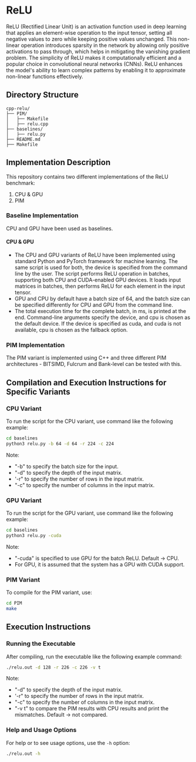 # ReLU 

ReLU (Rectified Linear Unit) is an activation function used in deep learning that applies an element-wise operation to the input tensor, setting all negative values to zero while keeping positive values unchanged. This non-linear operation introduces sparsity in the network by allowing only positive activations to pass through, which helps in mitigating the vanishing gradient problem. The simplicity of ReLU makes it computationally efficient and a popular choice in convolutional neural networks (CNNs). ReLU enhances the model's ability to learn complex patterns by enabling it to approximate non-linear functions effectively.

## Directory Structure
```
cpp-relu/
├── PIM/
│   ├── Makefile
│   ├── relu.cpp
├── baselines/
│   ├── relu.py
├── README.md
├── Makefile
```

## Implementation Description

This repository contains two different implementations of the ReLU benchmark:
1. CPU & GPU
2. PIM

### Baseline Implementation

CPU and GPU have been used as baselines.

#### CPU & GPU

* The CPU and GPU variants of ReLU have been implemented using standard Python and PyTorch framework for machine learning. The same script is used for both, the device is specified from the command line by the user. The script performs ReLU operation in batches, supporting both CPU and CUDA-enabled GPU devices. It loads input matrices in batches, then performs ReLU for each element in the input tensor.  
* GPU and CPU by default have a batch size of 64, and the batch size can be specified differently for CPU and GPU from the command line. 
* The total execution time for the complete batch, in ms, is printed at the end. Command-line arguments specify the device, and cpu is chosen as the default device. If the device is specified as cuda, and cuda is not available, cpu is chosen as the fallback option.

### PIM Implementation

The PIM variant is implemented using C++ and three different PIM architectures - BITSIMD, Fulcrum and Bank-level can be tested with this. 
  
## Compilation and Execution Instructions for Specific Variants

### CPU Variant

To run the script for the CPU variant, use command like the following example:

```bash
cd baselines
python3 relu.py -b 64 -d 64 -r 224 -c 224 
```
Note: 
 * "-b" to specify the batch size for the input.
 * "-d" to specify the depth of the input matrix.
 * '-r" to specify the number of rows in the input matrix.
 * "-c" to specify the number of columns in the input matrix.

### GPU Variant

To run the script for the GPU variant, use command like the following example:

```bash
cd baselines
python3 relu.py -cuda 
```
Note: 
 * "-cuda" is specified to use GPU for the batch ReLU. Default -> CPU.
 * For GPU, it is assumed that the system has a GPU with CUDA support.

### PIM Variant

To compile for the PIM variant, use:

```bash
cd PIM
make
```

## Execution Instructions

### Running the Executable

After compiling, run the executable like the following example command:

```bash
./relu.out -d 128 -r 226 -c 226 -v t
```
Note: 
 * "-d" to specify the depth of the input matrix.
 * '-r" to specify the number of rows in the input matrix.
 * "-c" to specify the number of columns in the input matrix. 
 * "-v t" to compare the PIM results with CPU results and print the mismatches. Default -> not compared.

### Help and Usage Options

For help or to see usage options, use the `-h` option:

```bash
./relu.out -h
```
